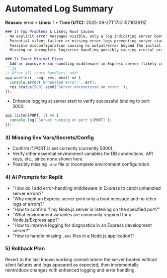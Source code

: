 # Automated Log Summary

**Reason:** error • **Lines:** 1 • **Time (UTC):** 2025-09-27T17:51:57.103911Z

<!-- fingerprint:7bc2cc3e2ebf -->

```markdown
### 1) Top Problems & Likely Root Causes
- No explicit error messages visible, only a log indicating server boot with NODE_ENV=development and PORT=5000.
- Potential silent failure or missing error logs preventing server startup diagnosis.
- Possible misconfiguration causing no output/error beyond the initial boot message.
- Missing or incomplete log/error handling possibly causing crucial errors to not appear.

### 2) Exact Minimal Fixes
- Add or improve error-handling middleware in Express server (likely in `server.js` or `app.js`):
```js
// After all route handlers, add:
app.use((err, req, res, next) => {
  console.error('Unhandled error:', err);
  res.status(500).send('Server encountered an error.');
});
```
- Enhance logging at server start to verify successful binding to port 5000:
```js
app.listen(PORT, () => {
  console.log(`Server running on port ${PORT}`);
});
```

### 3) Missing Env Vars/Secrets/Config
- Confirm if PORT is set correctly (currently 5000).
- Verify other essential environment variables for DB connections, API keys, etc., since none shown here.
- Possibly missing `.env` file or incomplete environment configuration.

### 4) AI Prompts for Replit
- "How do I add error-handling middleware in Express to catch unhandled server errors?"
- "Why might an Express server print only a boot message and no other logs or errors?"
- "How to confirm if my Node.js server is listening on the specified port?"
- "What environment variables are commonly required for a Node.js/Express app?"
- "How to improve logging for diagnostics in an Express development server?"
- "How to handle missing `.env` files in a Node.js application?"

### 5) Rollback Plan
Revert to the last known working commit where the server booted without silent failures and logs appeared as expected, then incrementally reintroduce changes with enhanced logging and error handling.
```

